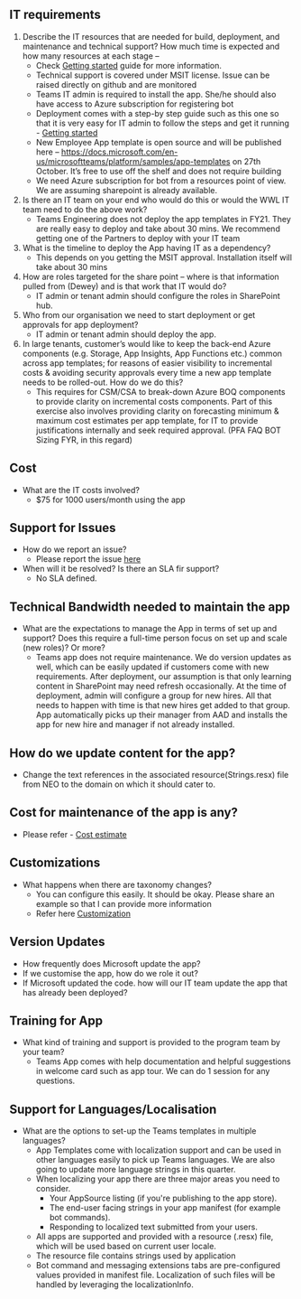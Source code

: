 ## IT requirements

 
1.  Describe the IT resources that are needed for build, deployment, and maintenance and technical support? How much time is expected and how many resources at each stage –
    - Check [Getting started](https://github.com/OfficeDev/microsoft-teams-apps-newemployeeonboarding/wiki/Getting-started) guide for more information.
    - Technical support is covered under MSIT license. Issue can be raised directly on github and are monitored
    - Teams IT admin is required to install the app. She/he should also have access to Azure subscription for registering bot
    - Deployment comes with a step-by step guide such as this one so that it is very easy for IT admin to follow the steps and get it running - [Getting started](https://github.com/OfficeDev/microsoft-teams-apps-newemployeeonboarding/wiki/Getting-started)
    - New Employee App template is open source and will be published here – https://docs.microsoft.com/en-us/microsoftteams/platform/samples/app-templates on 27th October. It’s free to use off the shelf and does not require building
    - We need Azure subscription for bot  from a resources point of view. We are assuming sharepoint is already available.
2.  Is there an IT team on your end who would do this or would the WWL IT team need to do the above work?
    - Teams Engineering does not deploy the app templates in FY21. They are really easy to deploy and take about 30 mins. We recommend getting one of the Partners to deploy with your IT team
3.  What is the timeline to deploy the App having IT as a dependency?
    - This depends on you getting the MSIT approval. Installation itself will take about 30 mins
4.  How are roles targeted for the share point – where is that information pulled from (Dewey) and is that work that IT would do?
    - IT admin or tenant admin should configure the roles in SharePoint hub.
5.  Who from our organisation we need to start deployment or get approvals for app deployment?
    - IT admin or tenant admin should deploy the app.
6.  In  large tenants, customer’s would like to keep the back-end Azure components (e.g. Storage, App Insights, App Functions etc.) common across app templates; for reasons of easier visibility to incremental costs & avoiding security approvals every time a new app template needs to be rolled-out. How do we do this? 
    - This requires for CSM/CSA to break-down Azure BOQ components to provide clarity on incremental costs components. Part of this exercise also involves providing clarity on forecasting minimum & maximum cost estimates per app template, for IT to provide justifications internally and seek required approval. (PFA FAQ BOT Sizing FYR, in this regard)
 
## Cost
- What are the IT costs involved? 
    - $75 for 1000 users/month using the app

## Support for Issues

- How do we report an issue?
    - Please report the issue [here](https://github.com/OfficeDev/microsoft-teams-apps-newemployeeonboarding/issues/new)
- When will it be resolved? Is there an SLA fir support?
    - No SLA defined.

## Technical Bandwidth needed to maintain the app
- What are the expectations to manage the App in terms of set up and support? Does this require a full-time person focus on set up and scale (new roles)? Or more? 
    - Teams app does not require maintenance. We do version updates as well, which can be easily updated if customers come with new requirements. After deployment, our assumption is that only learning content in SharePoint may need refresh occasionally. At the time of deployment, admin will configure a group for new hires. All that needs to happen with time is that new hires get added to that group. App automatically picks up their manager from AAD and installs the app for new hire and manager if not already installed.

## How do we update content for the app?
- Change the text references in the associated resource(Strings.resx) file from NEO to the domain on which it should cater to.
## Cost for maintenance of the app is any?
- Please refer - [Cost estimate](https://github.com/OfficeDev/microsoft-teams-apps-newemployeeonboarding/wiki/Cost-estimate)

## Customizations
- What happens when there are taxonomy changes?
    - You can configure this easily. It should be okay. Please share an example so that I can provide more information
    - Refer here [Customization](/wiki/Take-it-further.md)

## Version Updates

- How frequently does Microsoft update the app?
 - If we customise the app, how do we role it out?
 - If Microsoft updated the code. how will our IT team update the app that has already been deployed?

 ## Training for App

 - What kind of training and support is provided to the program team by your team?
    - Teams App comes with help documentation and helpful suggestions in welcome card such as app tour. We can do 1 session for any questions.

## Support for Languages/Localisation

- What are the options to set-up the Teams templates in multiple languages? 
    - App Templates come with localization support and can be used in other languages easily to pick up Teams languages. We are also going to update more language strings in this quarter.
    - When localizing your app there are three major areas you need to consider.
        - Your AppSource listing (if you're publishing to the app store).
        - The end-user facing strings in your app manifest (for example bot commands).
        - Responding to localized text submitted from your users.   
    - All apps are supported and provided with a resource (.resx) file, which will be used based on current user locale.   
    - The resource file contains strings used by application
    - Bot command and messaging extensions tabs are pre-configured values provided in manifest file. Localization of such files will be handled by leveraging the localizationInfo.  
